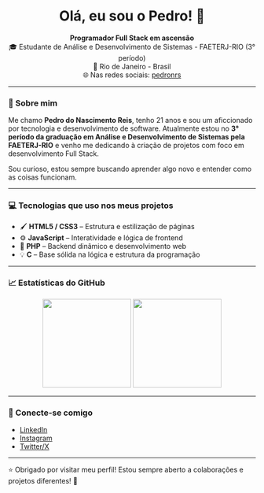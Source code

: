 <h1 align="center">Olá, eu sou o Pedro! 👋</h1>

<p align="center">
  <strong>Programador Full Stack em ascensão</strong><br>
  🎓 Estudante de Análise e Desenvolvimento de Sistemas - FAETERJ-RIO (3° período)<br>
  📍 Rio de Janeiro - Brasil<br>
  🌐 Nas redes sociais: <a href="https://github.com/pedronrs">pedronrs</a>
</p>

---

### 🚀 Sobre mim

Me chamo **Pedro do Nascimento Reis**, tenho 21 anos e sou um aficcionado por tecnologia e desenvolvimento de software. Atualmente estou no **3° período da graduação em Análise e Desenvolvimento de Sistemas pela FAETERJ-RIO** e venho me dedicando à criação de projetos com foco em desenvolvimento Full Stack.

Sou curioso, estou sempre buscando aprender algo novo e entender como as coisas funcionam.

---

### 💻 Tecnologias que uso nos meus projetos

- 🖌️ **HTML5 / CSS3** – Estrutura e estilização de páginas
- ⚙️ **JavaScript** – Interatividade e lógica de frontend
- 🐘 **PHP** – Backend dinâmico e desenvolvimento web
- 💡 **C** – Base sólida na lógica e estrutura da programação

---

### 📈 Estatísticas do GitHub

<div align="center">
  <img height="180em" src="https://github-readme-stats.vercel.app/api?username=pedronrs&show_icons=true&theme=radical" />
  <img height="180em" src="https://github-readme-stats.vercel.app/api/top-langs/?username=pedronrs&layout=compact&theme=radical"/>
</div>

---

### 🤝 Conecte-se comigo

- [LinkedIn](https://www.linkedin.com/in/pedronrs)  
- [Instagram](https://www.instagram.com/pedronrs)  
- [Twitter/X](https://twitter.com/pedronrs)  

---

⭐️ Obrigado por visitar meu perfil! Estou sempre aberto a colaborações e projetos diferentes! 🚀
